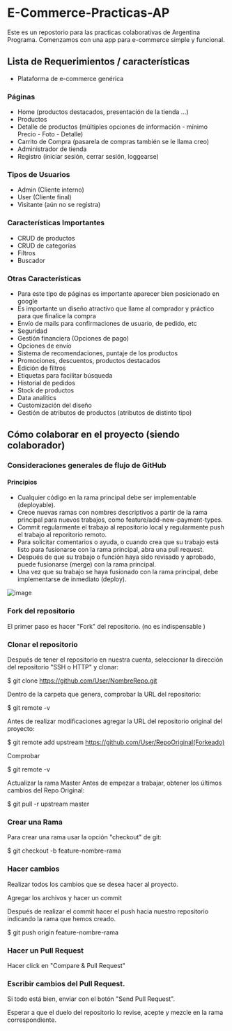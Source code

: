 # E-Commerce-Practicas-AP
Este es un repostorio para las practicas colaborativas de Argentina Programa. Comenzamos con una app para e-commerce simple y funcional.

## Lista de Requerimientos / características

* Plataforma de e-commerce genérica  

### Páginas
* Home (productos destacados, presentación de la tienda ...)
* Productos
* Detalle de productos (múltiples opciones de información - mínimo Precio - Foto - Detalle)
* Carrito de Compra (pasarela de compras también se le llama creo)
* Administrador de tienda
* Registro (iniciar sesión, cerrar sesión, loggearse)

### Tipos de Usuarios
* Admin (Cliente interno)
* User (Cliente final)
* Visitante (aún no se registra)

### Características Importantes
* CRUD de productos
* CRUD de categorías
* Filtros
* Buscador

### Otras Características
* Para este tipo de páginas es importante aparecer bien posicionado en google
* Es importante un diseño atractivo que llame al comprador y práctico para que finalice la compra 
* Envío de mails para confirmaciones de usuario, de pedido, etc
* Seguridad
* Gestión financiera (Opciones de pago)
* Opciones de envío 
* Sistema de recomendaciones, puntaje de los productos
* Promociones, descuentos, productos destacados
* Edición de filtros
* Etiquetas para facilitar búsqueda
* Historial de pedidos
* Stock de productos
* Data analitics
* Customización del diseño
* Gestión de atributos de productos (atributos de distinto tipo)

## Cómo colaborar en el proyecto (siendo colaborador)

### Consideraciones generales de flujo de GitHub
#### Principios

* Cualquier código en la rama principal debe ser implementable (deployable).
* Creoe nuevas ramas con nombres descriptivos a partir de la rama principal para nuevos trabajos, como  feature/add-new-payment-types.
* Commit regularmente el trabajo al repositorio local y regularmente push el trabajo al reporitorio remoto.
* Para solicitar comentarios o ayuda, o cuando crea que su trabajo está listo para fusionarse con la rama principal, abra una  pull request.
* Después de que su trabajo o función haya sido revisado y aprobado, puede fusionarse (merge) con la rama principal.
* Una vez que su trabajo se haya fusionado con la rama principal, debe implementarse de inmediato (deploy).

![image](https://user-images.githubusercontent.com/76185921/194556193-5d762203-4720-4636-adb7-c72b94f6beb2.png)


### Fork del repositorio
El primer paso es hacer "Fork" del repositorio. (no es indispensable )

### Clonar el repositorio
Después de tener el repositorio en nuestra cuenta, seleccionar la dirección del repositorio "SSH o HTTP" y clonar:

$ git clone https://github.com/User/NombreRepo.git

Dentro de la carpeta que genera, comprobar la URL del repositorio:

$ git remote -v

Antes de realizar modificaciones agregar la URL del repositorio original del proyecto:

$ git remote add upstream https://github.com/User/RepoOriginal(Forkeado)

Comprobar

$ git remote -v

Actualizar la rama Master
Antes de empezar a trabajar, obtener los últimos cambios del Repo Original:

$ git pull -r upstream master

### Crear una Rama
Para crear una rama usar la opción "checkout" de git:

$ git checkout -b feature-nombre-rama

### Hacer cambios
Realizar todos los cambios que se desea hacer al proyecto.

Agregar los archivos y hacer un commit

Después de realizar el commit hacer el push hacia nuestro repositorio indicando la rama que hemos creado.

$ git push origin feature-nombre-rama

### Hacer un Pull Request
Hacer click en "Compare & Pull Request"

### Escribir cambios del Pull Request.

Si todo está bien, enviar con el botón "Send Pull Request".

Esperar a que el duelo del repositorio lo revise, acepte y mezcle en la rama correspondiente.
